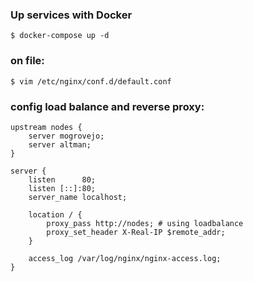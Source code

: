 ### Up services with Docker

```
$ docker-compose up -d
```

### on file:
```
$ vim /etc/nginx/conf.d/default.conf
```

### config load balance and reverse proxy:

```
upstream nodes {
    server mogrovejo;
    server altman;
}

server {
    listen      80;
    listen [::]:80;
    server_name localhost;

    location / {
        proxy_pass http://nodes; # using loadbalance
        proxy_set_header X-Real-IP $remote_addr;
    }

    access_log /var/log/nginx/nginx-access.log;
}
```